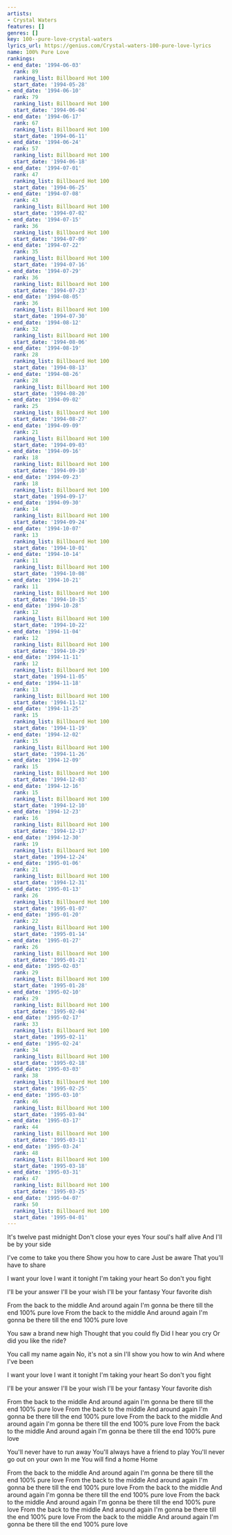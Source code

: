 ```yaml
---
artists:
- Crystal Waters
features: []
genres: []
key: 100--pure-love-crystal-waters
lyrics_url: https://genius.com/Crystal-waters-100-pure-love-lyrics
name: 100% Pure Love
rankings:
- end_date: '1994-06-03'
  rank: 89
  ranking_list: Billboard Hot 100
  start_date: '1994-05-28'
- end_date: '1994-06-10'
  rank: 79
  ranking_list: Billboard Hot 100
  start_date: '1994-06-04'
- end_date: '1994-06-17'
  rank: 67
  ranking_list: Billboard Hot 100
  start_date: '1994-06-11'
- end_date: '1994-06-24'
  rank: 57
  ranking_list: Billboard Hot 100
  start_date: '1994-06-18'
- end_date: '1994-07-01'
  rank: 47
  ranking_list: Billboard Hot 100
  start_date: '1994-06-25'
- end_date: '1994-07-08'
  rank: 43
  ranking_list: Billboard Hot 100
  start_date: '1994-07-02'
- end_date: '1994-07-15'
  rank: 36
  ranking_list: Billboard Hot 100
  start_date: '1994-07-09'
- end_date: '1994-07-22'
  rank: 35
  ranking_list: Billboard Hot 100
  start_date: '1994-07-16'
- end_date: '1994-07-29'
  rank: 36
  ranking_list: Billboard Hot 100
  start_date: '1994-07-23'
- end_date: '1994-08-05'
  rank: 36
  ranking_list: Billboard Hot 100
  start_date: '1994-07-30'
- end_date: '1994-08-12'
  rank: 32
  ranking_list: Billboard Hot 100
  start_date: '1994-08-06'
- end_date: '1994-08-19'
  rank: 28
  ranking_list: Billboard Hot 100
  start_date: '1994-08-13'
- end_date: '1994-08-26'
  rank: 28
  ranking_list: Billboard Hot 100
  start_date: '1994-08-20'
- end_date: '1994-09-02'
  rank: 25
  ranking_list: Billboard Hot 100
  start_date: '1994-08-27'
- end_date: '1994-09-09'
  rank: 21
  ranking_list: Billboard Hot 100
  start_date: '1994-09-03'
- end_date: '1994-09-16'
  rank: 18
  ranking_list: Billboard Hot 100
  start_date: '1994-09-10'
- end_date: '1994-09-23'
  rank: 18
  ranking_list: Billboard Hot 100
  start_date: '1994-09-17'
- end_date: '1994-09-30'
  rank: 14
  ranking_list: Billboard Hot 100
  start_date: '1994-09-24'
- end_date: '1994-10-07'
  rank: 13
  ranking_list: Billboard Hot 100
  start_date: '1994-10-01'
- end_date: '1994-10-14'
  rank: 11
  ranking_list: Billboard Hot 100
  start_date: '1994-10-08'
- end_date: '1994-10-21'
  rank: 11
  ranking_list: Billboard Hot 100
  start_date: '1994-10-15'
- end_date: '1994-10-28'
  rank: 12
  ranking_list: Billboard Hot 100
  start_date: '1994-10-22'
- end_date: '1994-11-04'
  rank: 12
  ranking_list: Billboard Hot 100
  start_date: '1994-10-29'
- end_date: '1994-11-11'
  rank: 12
  ranking_list: Billboard Hot 100
  start_date: '1994-11-05'
- end_date: '1994-11-18'
  rank: 13
  ranking_list: Billboard Hot 100
  start_date: '1994-11-12'
- end_date: '1994-11-25'
  rank: 15
  ranking_list: Billboard Hot 100
  start_date: '1994-11-19'
- end_date: '1994-12-02'
  rank: 15
  ranking_list: Billboard Hot 100
  start_date: '1994-11-26'
- end_date: '1994-12-09'
  rank: 15
  ranking_list: Billboard Hot 100
  start_date: '1994-12-03'
- end_date: '1994-12-16'
  rank: 15
  ranking_list: Billboard Hot 100
  start_date: '1994-12-10'
- end_date: '1994-12-23'
  rank: 16
  ranking_list: Billboard Hot 100
  start_date: '1994-12-17'
- end_date: '1994-12-30'
  rank: 19
  ranking_list: Billboard Hot 100
  start_date: '1994-12-24'
- end_date: '1995-01-06'
  rank: 21
  ranking_list: Billboard Hot 100
  start_date: '1994-12-31'
- end_date: '1995-01-13'
  rank: 26
  ranking_list: Billboard Hot 100
  start_date: '1995-01-07'
- end_date: '1995-01-20'
  rank: 22
  ranking_list: Billboard Hot 100
  start_date: '1995-01-14'
- end_date: '1995-01-27'
  rank: 26
  ranking_list: Billboard Hot 100
  start_date: '1995-01-21'
- end_date: '1995-02-03'
  rank: 29
  ranking_list: Billboard Hot 100
  start_date: '1995-01-28'
- end_date: '1995-02-10'
  rank: 29
  ranking_list: Billboard Hot 100
  start_date: '1995-02-04'
- end_date: '1995-02-17'
  rank: 33
  ranking_list: Billboard Hot 100
  start_date: '1995-02-11'
- end_date: '1995-02-24'
  rank: 34
  ranking_list: Billboard Hot 100
  start_date: '1995-02-18'
- end_date: '1995-03-03'
  rank: 38
  ranking_list: Billboard Hot 100
  start_date: '1995-02-25'
- end_date: '1995-03-10'
  rank: 46
  ranking_list: Billboard Hot 100
  start_date: '1995-03-04'
- end_date: '1995-03-17'
  rank: 44
  ranking_list: Billboard Hot 100
  start_date: '1995-03-11'
- end_date: '1995-03-24'
  rank: 48
  ranking_list: Billboard Hot 100
  start_date: '1995-03-18'
- end_date: '1995-03-31'
  rank: 47
  ranking_list: Billboard Hot 100
  start_date: '1995-03-25'
- end_date: '1995-04-07'
  rank: 50
  ranking_list: Billboard Hot 100
  start_date: '1995-04-01'
---
```

It's twelve past midnight
Don't close your eyes
Your soul's half alive
And I'll be by your side

I've come to take you there
Show you how to care
Just be aware
That you'll have to share


I want your love
I want it tonight
I'm taking your heart
So don't you fight

I'll be your answer
I'll be your wish
I'll be your fantasy
Your favorite dish


From the back to the middle
And around again
I'm gonna be there till the end
100% pure love
From the back to the middle
And around again
I'm gonna be there till the end
100% pure love


You saw a brand new high
Thought that you could fly
Did I hear you cry
Or did you like the ride?

You call my name again
No, it's not a sin
I'll show you how to win
And where I've been


I want your love
I want it tonight
I'm taking your heart
So don't you fight

I'll be your answer
I'll be your wish
I'll be your fantasy
Your favorite dish


From the back to the middle
And around again
I'm gonna be there till the end
100% pure love
From the back to the middle
And around again
I'm gonna be there till the end
100% pure love
From the back to the middle
And around again
I'm gonna be there till the end
100% pure love
From the back to the middle
And around again
I'm gonna be there till the end
100% pure love


You'll never have to run away
You'll always have a friend to play
You'll never go out on your own
In me
You will find a home
Home


From the back to the middle
And around again
I'm gonna be there till the end
100% pure love
From the back to the middle
And around again
I'm gonna be there till the end
100% pure love
From the back to the middle
And around again
I'm gonna be there till the end
100% pure love
From the back to the middle
And around again
I'm gonna be there till the end
100% pure love
From the back to the middle
And around again
I'm gonna be there till the end
100% pure love
From the back to the middle
And around again
I'm gonna be there till the end
100% pure love
